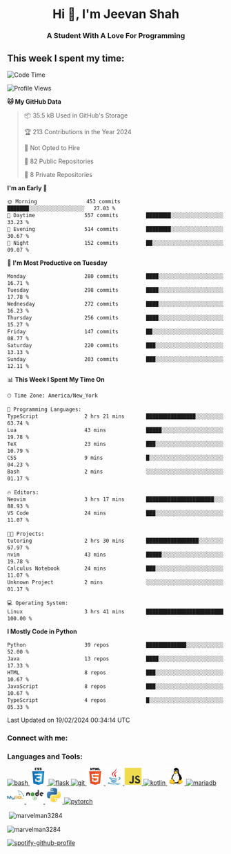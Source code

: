 <h1 align="center">Hi 👋, I'm Jeevan Shah</h1>
<h3 align="center">A Student With A Love For Programming</h3>

## This week I spent my time:

<!--START_SECTION:waka-->
![Code Time](http://img.shields.io/badge/Code%20Time-473%20hrs%2010%20mins-blue)

![Profile Views](http://img.shields.io/badge/Profile%20Views-0-blue)

**🐱 My GitHub Data** 

> 📦 35.5 kB Used in GitHub's Storage 
 > 
> 🏆 213 Contributions in the Year 2024
 > 
> 🚫 Not Opted to Hire
 > 
> 📜 82 Public Repositories 
 > 
> 🔑 8 Private Repositories 
 > 
**I'm an Early 🐤** 

```text
🌞 Morning                453 commits         ███████░░░░░░░░░░░░░░░░░░   27.03 % 
🌆 Daytime                557 commits         ████████░░░░░░░░░░░░░░░░░   33.23 % 
🌃 Evening                514 commits         ████████░░░░░░░░░░░░░░░░░   30.67 % 
🌙 Night                  152 commits         ██░░░░░░░░░░░░░░░░░░░░░░░   09.07 % 
```
📅 **I'm Most Productive on Tuesday** 

```text
Monday                   280 commits         ████░░░░░░░░░░░░░░░░░░░░░   16.71 % 
Tuesday                  298 commits         ████░░░░░░░░░░░░░░░░░░░░░   17.78 % 
Wednesday                272 commits         ████░░░░░░░░░░░░░░░░░░░░░   16.23 % 
Thursday                 256 commits         ████░░░░░░░░░░░░░░░░░░░░░   15.27 % 
Friday                   147 commits         ██░░░░░░░░░░░░░░░░░░░░░░░   08.77 % 
Saturday                 220 commits         ███░░░░░░░░░░░░░░░░░░░░░░   13.13 % 
Sunday                   203 commits         ███░░░░░░░░░░░░░░░░░░░░░░   12.11 % 
```


📊 **This Week I Spent My Time On** 

```text
🕑︎ Time Zone: America/New_York

💬 Programming Languages: 
TypeScript               2 hrs 21 mins       ████████████████░░░░░░░░░   63.74 % 
Lua                      43 mins             █████░░░░░░░░░░░░░░░░░░░░   19.78 % 
TeX                      23 mins             ███░░░░░░░░░░░░░░░░░░░░░░   10.79 % 
CSS                      9 mins              █░░░░░░░░░░░░░░░░░░░░░░░░   04.23 % 
Bash                     2 mins              ░░░░░░░░░░░░░░░░░░░░░░░░░   01.17 % 

🔥 Editors: 
Neovim                   3 hrs 17 mins       ██████████████████████░░░   88.93 % 
VS Code                  24 mins             ███░░░░░░░░░░░░░░░░░░░░░░   11.07 % 

🐱‍💻 Projects: 
tutoring                 2 hrs 30 mins       █████████████████░░░░░░░░   67.97 % 
nvim                     43 mins             █████░░░░░░░░░░░░░░░░░░░░   19.78 % 
Calculus Notebook        24 mins             ███░░░░░░░░░░░░░░░░░░░░░░   11.07 % 
Unknown Project          2 mins              ░░░░░░░░░░░░░░░░░░░░░░░░░   01.17 % 

💻 Operating System: 
Linux                    3 hrs 41 mins       █████████████████████████   100.00 % 
```

**I Mostly Code in Python** 

```text
Python                   39 repos            █████████████░░░░░░░░░░░░   52.00 % 
Java                     13 repos            ████░░░░░░░░░░░░░░░░░░░░░   17.33 % 
HTML                     8 repos             ███░░░░░░░░░░░░░░░░░░░░░░   10.67 % 
JavaScript               8 repos             ███░░░░░░░░░░░░░░░░░░░░░░   10.67 % 
TypeScript               4 repos             █░░░░░░░░░░░░░░░░░░░░░░░░   05.33 % 
```




 Last Updated on 19/02/2024 00:34:14 UTC
<!--END_SECTION:waka-->

<h3 align="left">Connect with me:</h3>
<p align="left">

</p>

<h3 align="left">Languages and Tools:</h3>
<p align="left"> <a href="https://www.gnu.org/software/bash/" target="_blank"> <img src="https://www.vectorlogo.zone/logos/gnu_bash/gnu_bash-icon.svg" alt="bash" width="40" height="40"/> </a> <a href="https://www.w3schools.com/css/" target="_blank"> <img src="https://raw.githubusercontent.com/devicons/devicon/master/icons/css3/css3-original-wordmark.svg" alt="css3" width="40" height="40"/> </a> <a href="https://flask.palletsprojects.com/" target="_blank"> <img src="https://www.vectorlogo.zone/logos/pocoo_flask/pocoo_flask-icon.svg" alt="flask" width="40" height="40"/> </a> <a href="https://git-scm.com/" target="_blank"> <img src="https://www.vectorlogo.zone/logos/git-scm/git-scm-icon.svg" alt="git" width="40" height="40"/> </a> <a href="https://www.w3.org/html/" target="_blank"> <img src="https://raw.githubusercontent.com/devicons/devicon/master/icons/html5/html5-original-wordmark.svg" alt="html5" width="40" height="40"/> </a> <a href="https://www.java.com" target="_blank"> <img src="https://raw.githubusercontent.com/devicons/devicon/master/icons/java/java-original.svg" alt="java" width="40" height="40"/> </a> <a href="https://developer.mozilla.org/en-US/docs/Web/JavaScript" target="_blank"> <img src="https://raw.githubusercontent.com/devicons/devicon/master/icons/javascript/javascript-original.svg" alt="javascript" width="40" height="40"/> </a> <a href="https://kotlinlang.org" target="_blank"> <img src="https://www.vectorlogo.zone/logos/kotlinlang/kotlinlang-icon.svg" alt="kotlin" width="40" height="40"/> </a> <a href="https://www.linux.org/" target="_blank"> <img src="https://raw.githubusercontent.com/devicons/devicon/master/icons/linux/linux-original.svg" alt="linux" width="40" height="40"/> </a> <a href="https://mariadb.org/" target="_blank"> <img src="https://www.vectorlogo.zone/logos/mariadb/mariadb-icon.svg" alt="mariadb" width="40" height="40"/> </a> <a href="https://www.mysql.com/" target="_blank"> <img src="https://raw.githubusercontent.com/devicons/devicon/master/icons/mysql/mysql-original-wordmark.svg" alt="mysql" width="40" height="40"/> </a> <a href="https://nodejs.org" target="_blank"> <img src="https://raw.githubusercontent.com/devicons/devicon/master/icons/nodejs/nodejs-original-wordmark.svg" alt="nodejs" width="40" height="40"/> </a> <a href="https://www.python.org" target="_blank"> <img src="https://raw.githubusercontent.com/devicons/devicon/master/icons/python/python-original.svg" alt="python" width="40" height="40"/> </a> <a href="https://pytorch.org/" target="_blank"> <img src="https://www.vectorlogo.zone/logos/pytorch/pytorch-icon.svg" alt="pytorch" width="40" height="40"/> </a> </p>


<p>&nbsp;<img align="center" src="https://github-readme-stats.vercel.app/api?username=marvelman3284&show_icons=true&locale=en&theme=blue-green" alt="marvelman3284" /></p>

<p><img align="center" src="https://github-readme-streak-stats.herokuapp.com/?user=marvelman3284&theme=blue-green" alt="marvelman3284" /></p>


[![spotify-github-profile](https://spotify-github-profile.vercel.app/api/view?uid=lp0lvf5zzesrwq2hdzmfnkjsq&cover_image=true&theme=default)](https://github.com/kittinan/spotify-github-profile)
